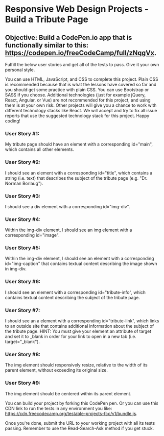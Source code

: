 # Responsive Web Design Projects - Build a Tribute Page

## Objective: Build a CodePen.io app that is functionally similar to this: https://codepen.io/freeCodeCamp/full/zNqgVx.

Fulfill the below user stories and get all of the tests to pass. Give it your own personal style.

You can use HTML, JavaScript, and CSS to complete this project. Plain CSS is recommended because that is what the lessons have covered so far and you should get some practice with plain CSS. You can use Bootstrap or SASS if you choose. Additional technologies (just for example jQuery, React, Angular, or Vue) are not recommended for this project, and using them is at your own risk. Other projects will give you a chance to work with different technology stacks like React. We will accept and try to fix all issue reports that use the suggested technology stack for this project. Happy coding!

### User Story #1:

My tribute page should have an element with a corresponding id="main", which contains all other elements.

### User Story #2:

I should see an element with a corresponding id="title", which contains a string (i.e. text) that describes the subject of the tribute page (e.g. "Dr. Norman Borlaug").

### User Story #3:

I should see a div element with a corresponding id="img-div".

### User Story #4:

Within the img-div element, I should see an img element with a corresponding id="image".

### User Story #5:

Within the img-div element, I should see an element with a corresponding id="img-caption" that contains textual content describing the image shown in img-div.

### User Story #6:

I should see an element with a corresponding id="tribute-info", which contains textual content describing the subject of the tribute page.

### User Story #7:

I should see an a element with a corresponding id="tribute-link", which links to an outside site that contains additional information about the subject of the tribute page. HINT: You must give your element an attribute of target and set it to \_blank in order for your link to open in a new tab (i.e. target="\_blank").

### User Story #8:

The img element should responsively resize, relative to the width of its parent element, without exceeding its original size.

### User Story #9:

The img element should be centered within its parent element.

You can build your project by forking this CodePen pen. Or you can use this CDN link to run the tests in any environment you like: https://cdn.freecodecamp.org/testable-projects-fcc/v1/bundle.js.

Once you're done, submit the URL to your working project with all its tests passing.
Remember to use the Read-Search-Ask method if you get stuck.
